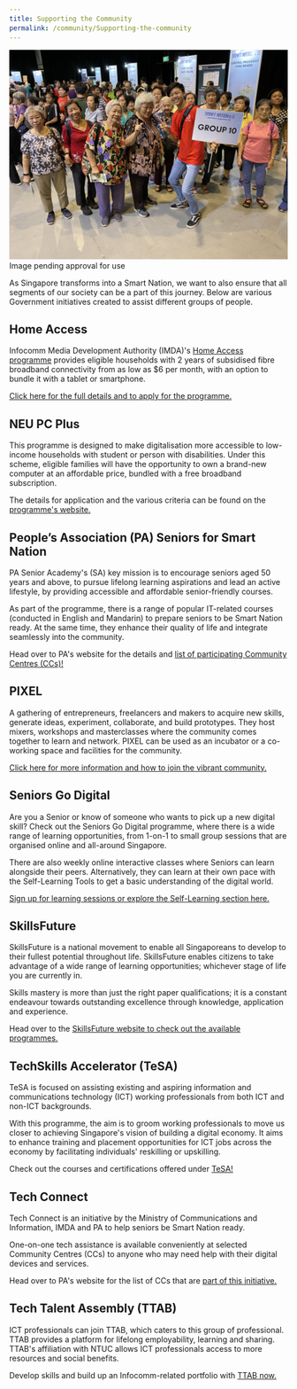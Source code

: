 ```yaml
---
title: Supporting the Community
permalink: /community/Supporting-the-community
---
```


![Smart Nation & U event](/images/community/IMG_0214.JPG)
Image pending approval for use

As Singapore transforms into a Smart Nation, we want to also ensure that all segments of our society can be a part of this journey. Below are various Government initiatives created to assist different groups of people. 

## Home Access 
Infocomm Media Development Authority (IMDA)'s [Home Access programme](https://www.imda.gov.sg/programme-listing/home-access) provides eligible households with 2 years of subsidised fibre broadband connectivity from as low as $6 per month, with an option to bundle it with a tablet or smartphone. 

[Click here for the full details and to apply for the programme.](https://eservice.imda.gov.sg/das/homepage)

## NEU PC Plus 
This programme is designed to make digitalisation more accessible to low-income households with student or person with disabilities. Under this scheme, eligible families will have the opportunity to own a brand-new computer at an affordable price, bundled with a free broadband subscription. 

The details for application and the various criteria can be found on the [programme's website.](https://www.imda.gov.sg/neupc)  

## People’s Association (PA) Seniors for Smart Nation
PA Senior Academy's (SA) key mission is to encourage seniors aged 50 years and above, to pursue lifelong learning aspirations and lead an active lifestyle, by providing accessible and affordable senior-friendly courses. 

As part of the programme, there is a range of popular IT-related courses (conducted in English and Mandarin) to prepare seniors to be Smart Nation ready. At the same time, they enhance their quality of life and integrate seamlessly into the community.

Head over to PA's website for the details and [list of participating Community Centres (CCs)!](https://www.pa.gov.sg/our-programmes/lifeskills-and-lifestyle/senior-academy#seniors) 

## PIXEL
A gathering of entrepreneurs, freelancers and makers to acquire new skills, generate ideas, experiment, collaborate, and build prototypes. They host mixers, workshops and masterclasses where the community comes together to learn and network. PIXEL can be used as an incubator or a co-working space and facilities for the community. 

[Click here for more information and how to join the vibrant community.](https://www.imda.gov.sg/impixel#2) 

## Seniors Go Digital
Are you a Senior or know of someone who wants to pick up a new digital skill? Check out the Seniors Go Digital programme, where there is a wide range of learning opportunities, from 1-on-1 to small group sessions that are organised online and all-around Singapore. 

There are also weekly online interactive classes where Seniors can learn alongside their peers. Alternatively, they can learn at their own pace with the Self-Learning Tools to get a basic understanding of the digital world. 

[Sign up for learning sessions or explore the Self-Learning section here.](https://www.imda.gov.sg/en/seniorsgodigital/learn)

## SkillsFuture
SkillsFuture is a national movement to enable all Singaporeans to develop to their fullest potential throughout life. SkillsFuture enables citizens to take advantage of a wide range of learning opportunities; whichever stage of life you are currently in.

Skills mastery is more than just the right paper qualifications; it is a constant endeavour towards outstanding excellence through knowledge, application and experience. 

Head over to the [SkillsFuture website to check out the available programmes.](https://www.skillsfuture.gov.sg/) 

## TechSkills Accelerator (TeSA) 
TeSA is focused on assisting existing and aspiring information and communications technology (ICT) working professionals from both ICT and non-ICT backgrounds. 

With this programme, the aim is to groom working professionals to move us closer to achieving Singapore's vision of building a digital economy. It aims to enhance training and placement opportunities for ICT jobs across the economy by facilitating individuals' reskilling or upskilling.

Check out the courses and certifications offered under [TeSA!](https://www.skillsfuture.gov.sg/tesa) 
 
## Tech Connect 
Tech Connect is an initiative by the Ministry of Communications and Information, IMDA and PA to help seniors be Smart Nation ready. 

One-on-one tech assistance is available conveniently at selected Community Centres (CCs) to anyone who may need help with their digital devices and services. 

Head over to PA's website for the list of CCs that are [part of this initiative.](https://www.pa.gov.sg/engage/connect-with-government/tech-connect-brochures) 

## Tech Talent Assembly (TTAB) 
ICT professionals can join TTAB, which caters to this group of professional. TTAB provides a platform for lifelong employability, learning and sharing. TTAB's affiliation with NTUC allows ICT professionals access to more resources and social benefits. 

Develop skills and build up an Infocomm-related portfolio with [TTAB now.](https://www.ttab.org.sg/Pages/index.aspx)  
